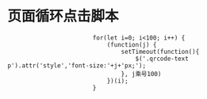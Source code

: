 # 页面循环点击脚本 #


                            for(let i=0; i<100; i++) {
                                (function(j) {
                                    setTimeout(function(){
                                        $('.qrcode-text p').attr('style','font-size:'+j+'px;');
                                    }, j乘号100)
                                })(i);
                            }
